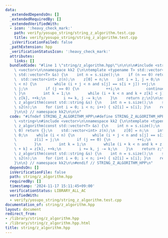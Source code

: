 ```yaml
---
data:
  _extendedDependsOn: []
  _extendedRequiredBy: []
  _extendedVerifiedWith:
  - icon: ':heavy_check_mark:'
    path: verify/yosupo_string/string_z_algorithm.test.cpp
    title: verify/yosupo_string/string_z_algorithm.test.cpp
  _isVerificationFailed: false
  _pathExtension: hpp
  _verificationStatusIcon: ':heavy_check_mark:'
  attributes:
    links: []
  bundledCode: "#line 1 \"string/z_algorithm.hpp\"\n\n\n\n#include <string>\n#include\
    \ <vector>\n\nnamespace kk2 {\n\ntemplate <typename T> std::vector<int> z_algorithm(const\
    \ std::vector<T> &s) {\n    int n = s.size();\n    if (n == 0) return {};\n  \
    \  std::vector<int> z(n);\n    z[0] = n;\n    int i = 1, j = 0;\n    while (i\
    \ < n) {\n        while (i + j < n and s[j] == s[i + j]) ++j;\n        z[i] =\
    \ j;\n        if (j == 0) {\n            ++i;\n            continue;\n       \
    \ }\n        int k = 1;\n        while (i + k < n and k + z[k] < j) z[i + k] =\
    \ z[k], ++k;\n        i += k, j -= k;\n    }\n    return z;\n}\n\nstd::vector<int>\
    \ z_algorithm(const std::string &s) {\n    int n = s.size();\n    std::vector<int>\
    \ s2(n);\n    for (int i = 0; i < n; i++) { s2[i] = s[i]; }\n    return z_algorithm(s2);\n\
    }\n\n} // namespace kk2\n\n\n"
  code: "#ifndef STRING_Z_ALGORITHM_HPP\n#define STRING_Z_ALGORITHM_HPP 1\n\n#include\
    \ <string>\n#include <vector>\n\nnamespace kk2 {\n\ntemplate <typename T> std::vector<int>\
    \ z_algorithm(const std::vector<T> &s) {\n    int n = s.size();\n    if (n ==\
    \ 0) return {};\n    std::vector<int> z(n);\n    z[0] = n;\n    int i = 1, j =\
    \ 0;\n    while (i < n) {\n        while (i + j < n and s[j] == s[i + j]) ++j;\n\
    \        z[i] = j;\n        if (j == 0) {\n            ++i;\n            continue;\n\
    \        }\n        int k = 1;\n        while (i + k < n and k + z[k] < j) z[i\
    \ + k] = z[k], ++k;\n        i += k, j -= k;\n    }\n    return z;\n}\n\nstd::vector<int>\
    \ z_algorithm(const std::string &s) {\n    int n = s.size();\n    std::vector<int>\
    \ s2(n);\n    for (int i = 0; i < n; i++) { s2[i] = s[i]; }\n    return z_algorithm(s2);\n\
    }\n\n} // namespace kk2\n\n#endif // STRING_Z_ALGORITHM_HPP\n"
  dependsOn: []
  isVerificationFile: false
  path: string/z_algorithm.hpp
  requiredBy: []
  timestamp: '2024-11-17 15:11:45+09:00'
  verificationStatus: LIBRARY_ALL_AC
  verifiedWith:
  - verify/yosupo_string/string_z_algorithm.test.cpp
documentation_of: string/z_algorithm.hpp
layout: document
redirect_from:
- /library/string/z_algorithm.hpp
- /library/string/z_algorithm.hpp.html
title: string/z_algorithm.hpp
---
```

